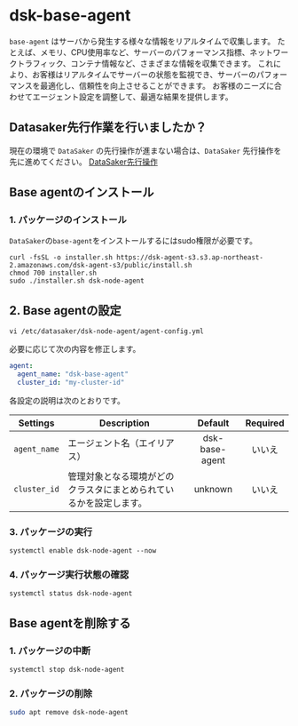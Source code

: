 # dsk-base-agent

`base-agent` はサーバから発生する様々な情報をリアルタイムで収集します。
たとえば、メモリ、CPU使用率など、サーバーのパフォーマンス指標、ネットワークトラフィック、コンテナ情報など、さまざまな情報を収集できます。
これにより、お客様はリアルタイムでサーバーの状態を監視でき、サーバーのパフォーマンスを最適化し、信頼性を向上させることができます。
お客様のニーズに合わせてエージェント設定を調整して、最適な結果を提供します。

## Datasaker先行作業を行いましたか？

現在の環境で `DataSaker` の先行操作が進まない場合は、`DataSaker` 先行操作を先に進めてください。 [DataSaker先行操作](README.md)

## Base agentのインストール

### 1. パッケージのインストール

`DataSaker`の`base-agent`をインストールするにはsudo権限が必要です。
<!--
example API Key : VAR_GLOBAL_APIKEY=1234567890abcdef1234567890abcdef
 -->
```shell
curl -fsSL -o installer.sh https://dsk-agent-s3.s3.ap-northeast-2.amazonaws.com/dsk-agent-s3/public/install.sh
chmod 700 installer.sh
sudo ./installer.sh dsk-node-agent
```
## 2. Base agentの設定
```shell
vi /etc/datasaker/dsk-node-agent/agent-config.yml
```
必要に応じて次の内容を修正します。
```yaml
agent:
  agent_name: "dsk-base-agent"
  cluster_id: "my-cluster-id"
```
各設定の説明は次のとおりです。

| **Settings** | **Description** | **Default** | **Required** |
| -------------------------- | ---------------------------------------------------------------------------------------------------- | :---------: | :----------: |
| `agent_name` |エージェント名（エイリアス）| dsk-base-agent |いいえ
| `cluster_id` |管理対象となる環境がどのクラスタにまとめられているかを設定します。 | unknown |いいえ

### 3. パッケージの実行
```shell
systemctl enable dsk-node-agent --now
```
### 4. パッケージ実行状態の確認
```shell
systemctl status dsk-node-agent
```
## Base agentを削除する

### 1. パッケージの中断
```shell
systemctl stop dsk-node-agent
```
### 2. パッケージの削除
```bash
sudo apt remove dsk-node-agent
```
